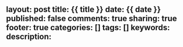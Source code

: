 layout: post
title: {{ title }}
date: {{ date }}
published: false
comments: true
sharing: true
footer: true
categories: []
tags: []
keywords: 
description:
------------